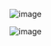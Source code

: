 ![image](https://user-images.githubusercontent.com/109146379/236622061-b629b5ed-72fc-4f8c-8785-cf0aadeaa42c.png)


![image](https://user-images.githubusercontent.com/109146379/236621557-04e4fc97-e633-453e-9158-183d5c0ff2a2.png)
